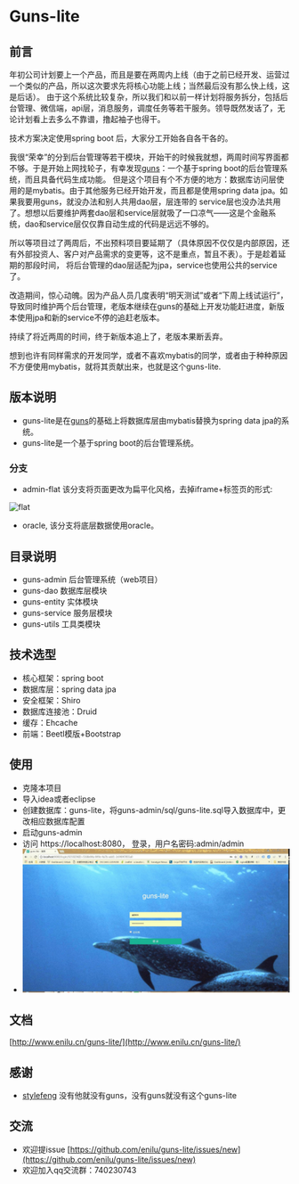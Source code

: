 # Guns-lite

## 前言

年初公司计划要上一个产品，而且是要在两周内上线（由于之前已经开发、运营过一个类似的产品，所以这次要求先将核心功能上线；当然最后没有那么快上线，这是后话）。
由于这个系统比较复杂，所以我们和以前一样计划将服务拆分，包括后台管理、微信端，api层，消息服务，调度任务等若干服务。领导既然发话了，无论计划看上去多么不靠谱，撸起袖子也得干。

技术方案决定使用spring boot 后，大家分工开始各自各干各的。

我很“荣幸”的分到后台管理等若干模块，开始干的时候我就想，两周时间写界面都不够。于是开始上网找轮子，有幸发现[guns](https://github.com/stylefeng/Guns)：一个基于spring boot的后台管理系统，而且具备代码生成功能。
但是这个项目有个不方便的地方：数据库访问层使用的是mybatis。由于其他服务已经开始开发，而且都是使用spring data jpa。如果我要用guns，就没办法和别人共用dao层，层连带的
service层也没办法共用了。想想以后要维护两套dao层和service层就吸了一口凉气——这是个金融系统，dao和service层仅仅靠自动生成的代码是远远不够的。


所以等项目过了两周后，不出预料项目要延期了（具体原因不仅仅是内部原因，还有外部投资人、客户对产品需求的变更等，这不是重点，暂且不表）。于是趁着延期的那段时间，
将后台管理的dao层适配为jpa，service也使用公共的service了。

改造期间，惊心动魄。因为产品人员几度表明“明天测试”或者“下周上线试运行”，导致同时维护两个后台管理，老版本继续在guns的基础上开发功能赶进度，新版本使用jpa和新的service不停的追赶老版本。

持续了将近两周的时间，终于新版本追上了，老版本果断丢弃。

想到也许有同样需求的开发同学，或者不喜欢mybatis的同学，或者由于种种原因不方便使用mybatis，就将其贡献出来，也就是这个guns-lite.


## 版本说明

 - guns-lite是在[guns](https://github.com/stylefeng/Guns)的基础上将数据库层由mybatis替换为spring data jpa的系统。
 - guns-lite是一个基于spring boot的后台管理系统。

### 分支
- admin-flat 该分支将页面更改为扁平化风格，去掉iframe+标签页的形式:

 ![flat](https://user-images.githubusercontent.com/3115814/38806871-49f57248-41ad-11e8-932b-e06dc1941107.jpg)

- oracle, 该分支将底层数据使用oracle。


## 目录说明
- guns-admin 后台管理系统（web项目）
- guns-dao 数据库层模块
- guns-entity 实体模块
- guns-service 服务层模块
- guns-utils 工具类模块

## 技术选型

- 核心框架：spring boot
- 数据库层：spring data jpa
- 安全框架：Shiro
- 数据库连接池：Druid
- 缓存：Ehcache
- 前端：Beetl模版+Bootstrap

## 使用

- 克隆本项目
- 导入idea或者eclipse
- 创建数据库：guns-lite，将guns-admin/sql/guns-lite.sql导入数据库中，更改相应数据库配置
- 启动guns-admin
- 访问 https://localhost:8080，   登录，用户名密码:admin/admin
- ![demo](docs/demo.gif)

## 文档
[http://www.enilu.cn/guns-lite/](http://www.enilu.cn/guns-lite/)
## 感谢

- [stylefeng](https://github.com/stylefeng) 没有他就没有guns，没有guns就没有这个guns-lite

## 交流
- 欢迎提issue [https://github.com/enilu/guns-lite/issues/new](https://github.com/enilu/guns-lite/issues/new)
- 欢迎加入qq交流群：740230743

